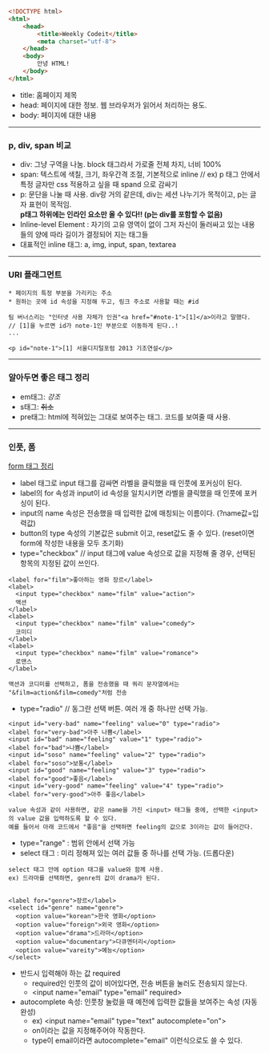 ```html
<!DOCTYPE html>
<html>
    <head>
        <title>Weekly Codeit</title>
        <meta charset="utf-8">
    </head>
    <body>
        안녕 HTML!
    </body>
</html>
```

* title: 홈페이지 제목
* head: 페이지에 대한 정보. 웹 브라우저가 읽어서 처리하는 용도.
* body: 페이지에 대한 내용

---


### p, div, span 비교
* div: 그냥 구역을 나눔. block 태그라서 가로줄 전체 차지, 너비 100%
* span: 텍스트에 색칠, 크기, 좌우간격 조절, 기본적으로 inline // ex) p 태그 안에서 특정 글자만 css 적용하고 싶을 때 spand 으로 감싸기
* p: 문단을 나눌 때 사용. div랑 거의 같은데, div는 세션 나누기가 목적이고, p는 글자 표현이 목적임. <br><strong> p태그 하위에는 인라인 요소만 올 수 있다!! (p는 div를 포함할 수 없음) </strong>
* Inline-level Element : 자기의 고유 영역이 없이 그저 자신이 둘러싸고 있는 내용들의 양에 따라 길이가 결정되어 지는 태그들
* 대표적인 inline 태그: a, img, input, span, textarea
---
### URI 플래그먼트
    * 페이지의 특정 부분을 가리키는 주소
    * 원하는 곳에 id 속성을 지정해 두고, 링크 주소로 사용할 때는 #id
```
팀 버너스리는 "인터넷 사용 자체가 인권"<a href="#note-1">[1]</a>이라고 말했다. 
// [1]을 누르면 id가 note-1인 부분으로 이동하게 된다..!
...

<p id="note-1">[1] 서울디지털포럼 2013 기조연설</p>
```
---
### 알아두면 좋은 태그 정리 
  * em태그: <em>강조</em>
  * s태그: <s>취소</s>
  * pre태그: html에 적혀있는 그대로 보여주는 태그. 코드를 보여줄 때 사용.
---
### 인풋, 폼
[form 태그 정리](https://inpa.tistory.com/entry/HTML-%F0%9F%93%9A-%ED%8F%BCForm-%ED%83%9C%EA%B7%B8-%EC%A0%95%EB%A6%AC)
* label 태그로 input 태그를 감싸면 라벨을 클릭했을 때 인풋에 포커싱이 된다.
* label의 for 속성과 input이 id 속성을 일치시키면 라벨을 클릭했을 때 인풋에 포커싱이 된다.
* input의 name 속성은 전송했을 때 입력한 값에 매칭되는 이름이다. (?name값=입력값)
* button의 type 속성의 기본값은 submit 이고, reset값도 줄 수 있다. (reset이면 form에 작성한 내용을 모두 초기화)
* type="checkbox" // input 태그에 value 속성으로 값을 지정해 줄 경우, 선택된 항목의 지정된 값이 쓰인다. 
```
<label for="film">좋아하는 영화 장르</label>
<label>
  <input type="checkbox" name="film" value="action">
  액션
</label>
<label>
  <input type="checkbox" name="film" value="comedy">
  코미디
</label>
<label>
  <input type="checkbox" name="film" value="romance">
  로맨스
</label>

액션과 코디미를 선택하고, 폼을 전송했을 때 쿼리 문자열에서는 "&film=action&film=comedy"처럼 전송
```

* type="radio" // 동그란 선택 버튼. 여러 개 중 하나만 선택 가능.
```
<input id="very-bad" name="feeling" value="0" type="radio">
<label for="very-bad">아주 나쁨</label>
<input id="bad" name="feeling" value="1" type="radio">
<label for="bad">나쁨</label>
<input id="soso" name="feeling" value="2" type="radio">
<label for="soso">보통</label>
<input id="good" name="feeling" value="3" type="radio">
<label for="good">좋음</label>
<input id="very-good" name="feeling" value="4" type="radio">
<label for="very-good">아주 좋음</label>

value 속성과 같이 사용하면, 같은 name을 가진 <input> 태그들 중에, 선택한 <input>의 value 값을 입력하도록 할 수 있다.
예를 들어서 아래 코드에서 "좋음"을 선택하면 feeling의 값으로 3이라는 값이 들어간다.
```

* type="range" : 범위 안에서 선택 가능
* select 태그 : 미리 정해져 있는 여러 값들 중 하나를 선택 가능. (드롭다운)
```
select 태그 안에 option 태그를 value와 함께 사용.
ex) 드라마를 선택하면, genre의 값이 drama가 된다.


<label for="genre">장르</label>
<select id="genre" name="genre">
  <option value="korean">한국 영화</option>
  <option value="foreign">외국 영화</option>
  <option value="drama">드라마</option>
  <option value="documentary">다큐멘터리</option>
  <option value="vareity">예능</option>
</select>
```

* 반드시 입력해야 하는 값 required
    * required인 인풋의 값이 비어있다면, 전송 버튼을 눌러도 전송되지 않는다.
    * \<input name="email" type="email" required\>
* autocomplete 속성: 인풋창 눌렀을 때 예전에 입력한 값들을 보여주는 속성 (자동완성)
    * ex) \<input name="email" type="text" autocomplete="on"\>
    * on이라는 값을 지정해주어야 작동한다.
    * type이 email이라면 autocomplete="email" 이런식으로도 쓸 수 있다.

